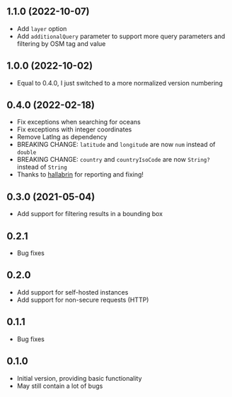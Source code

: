 ## 1.1.0 (2022-10-07)
- Add `layer` option
- Add `additionalQuery` parameter to support more query parameters and filtering by OSM tag and value

## 1.0.0 (2022-10-02)
- Equal to 0.4.0, I just switched to a more normalized version numbering

## 0.4.0 (2022-02-18)
- Fix exceptions when searching for oceans
- Fix exceptions with integer coordinates
- Remove Latlng as dependency
- BREAKING CHANGE: `latitude` and `longitude` are now `num` instead of `double`
- BREAKING CHANGE: `country` and `countryIsoCode` are now `String?` instead of `String`
- Thanks to [hallabrin](https://github.com/hallabrin) for reporting and fixing!

## 0.3.0 (2021-05-04)
- Add support for filtering results in a bounding box

## 0.2.1
- Bug fixes

## 0.2.0
- Add support for self-hosted instances
- Add support for non-secure requests (HTTP)

## 0.1.1
- Bug fixes

## 0.1.0

- Initial version, providing basic functionality
- May still contain a lot of bugs
